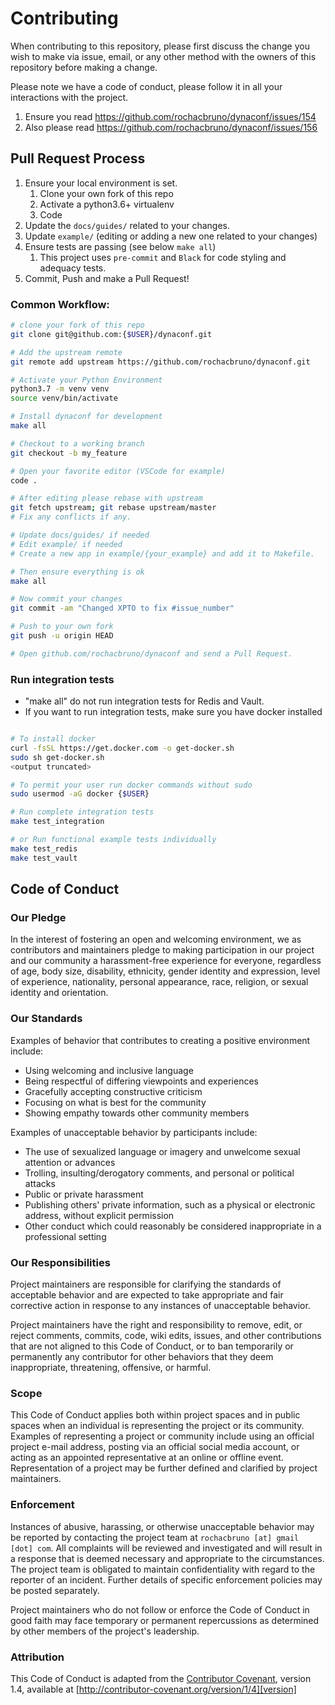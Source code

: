 # Contributing

When contributing to this repository, please first discuss the change you wish to make via issue,
email, or any other method with the owners of this repository before making a change.

Please note we have a code of conduct, please follow it in all your interactions with the project.

1. Ensure you read https://github.com/rochacbruno/dynaconf/issues/154
2. Also please read https://github.com/rochacbruno/dynaconf/issues/156

## Pull Request Process

1. Ensure your local environment is set.
   1. Clone your own fork of this repo
   2. Activate a python3.6+ virtualenv
   3. Code
2. Update the `docs/guides/` related to your changes.
3. Update `example/` (editing or adding a new one related to your changes)
4. Ensure tests are passing (see below `make all`)
   1. This project uses `pre-commit` and `Black` for code styling and adequacy tests.
5. Commit, Push and make a Pull Request!


### Common Workflow:

```bash
# clone your fork of this repo
git clone git@github.com:{$USER}/dynaconf.git

# Add the upstream remote
git remote add upstream https://github.com/rochacbruno/dynaconf.git

# Activate your Python Environment
python3.7 -m venv venv
source venv/bin/activate

# Install dynaconf for development
make all

# Checkout to a working branch
git checkout -b my_feature

# Open your favorite editor (VSCode for example)
code .

# After editing please rebase with upstream
git fetch upstream; git rebase upstream/master
# Fix any conflicts if any.

# Update docs/guides/ if needed
# Edit example/ if needed
# Create a new app in example/{your_example} and add it to Makefile.

# Then ensure everything is ok
make all

# Now commit your changes
git commit -am "Changed XPTO to fix #issue_number"

# Push to your own fork
git push -u origin HEAD

# Open github.com/rochacbruno/dynaconf and send a Pull Request.
```

### Run integration tests

* "make all" do not run integration tests for Redis and Vault.
* If you want to run integration tests, make sure you have docker installed

```bash

# To install docker
curl -fsSL https://get.docker.com -o get-docker.sh
sudo sh get-docker.sh
<output truncated>

# To permit your user run docker commands without sudo
sudo usermod -aG docker {$USER}

# Run complete integration tests
make test_integration

# or Run functional example tests individually
make test_redis
make test_vault

```

## Code of Conduct

### Our Pledge

In the interest of fostering an open and welcoming environment, we as
contributors and maintainers pledge to making participation in our project and
our community a harassment-free experience for everyone, regardless of age, body
size, disability, ethnicity, gender identity and expression, level of experience,
nationality, personal appearance, race, religion, or sexual identity and
orientation.

### Our Standards

Examples of behavior that contributes to creating a positive environment
include:

* Using welcoming and inclusive language
* Being respectful of differing viewpoints and experiences
* Gracefully accepting constructive criticism
* Focusing on what is best for the community
* Showing empathy towards other community members

Examples of unacceptable behavior by participants include:

* The use of sexualized language or imagery and unwelcome sexual attention or
advances
* Trolling, insulting/derogatory comments, and personal or political attacks
* Public or private harassment
* Publishing others' private information, such as a physical or electronic
  address, without explicit permission
* Other conduct which could reasonably be considered inappropriate in a
  professional setting

### Our Responsibilities

Project maintainers are responsible for clarifying the standards of acceptable
behavior and are expected to take appropriate and fair corrective action in
response to any instances of unacceptable behavior.

Project maintainers have the right and responsibility to remove, edit, or
reject comments, commits, code, wiki edits, issues, and other contributions
that are not aligned to this Code of Conduct, or to ban temporarily or
permanently any contributor for other behaviors that they deem inappropriate,
threatening, offensive, or harmful.

### Scope

This Code of Conduct applies both within project spaces and in public spaces
when an individual is representing the project or its community. Examples of
representing a project or community include using an official project e-mail
address, posting via an official social media account, or acting as an appointed
representative at an online or offline event. Representation of a project may be
further defined and clarified by project maintainers.

### Enforcement

Instances of abusive, harassing, or otherwise unacceptable behavior may be
reported by contacting the project team at `rochacbruno [at] gmail [dot] com`. All
complaints will be reviewed and investigated and will result in a response that
is deemed necessary and appropriate to the circumstances. The project team is
obligated to maintain confidentiality with regard to the reporter of an incident.
Further details of specific enforcement policies may be posted separately.

Project maintainers who do not follow or enforce the Code of Conduct in good
faith may face temporary or permanent repercussions as determined by other
members of the project's leadership.

### Attribution

This Code of Conduct is adapted from the [Contributor Covenant][homepage], version 1.4,
available at [http://contributor-covenant.org/version/1/4][version]

[homepage]: http://contributor-covenant.org
[version]: http://contributor-covenant.org/version/1/4/
